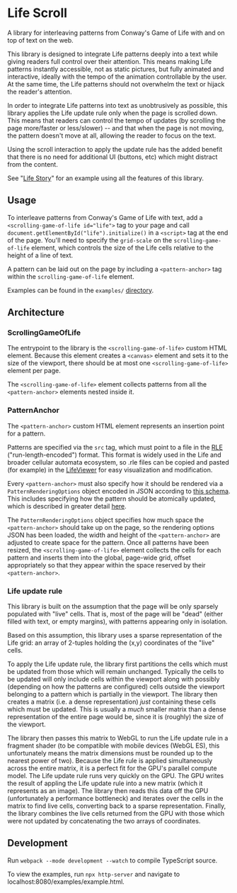 # Life Scroll

A library for interleaving patterns from Conway's Game of Life with and on top of text on the web.

This library is designed to integrate Life patterns deeply into a text while giving readers full control over their attention. This means making Life patterns instantly accessible, not as static pictures, but fully animated and interactive, ideally with the tempo of the animation controllable by the user. At the same time, the Life patterns should not overwhelm the text or hijack the reader's attention.

In order to integrate Life patterns into text as unobtrusively as possible, this library applies the Life update rule only when the page is scrolled down. This means that readers can control the tempo of updates (by scrolling the page more/faster or less/slower) -- and that when the page is not moving, the pattern doesn't move at all, allowing the reader to focus on the text.

Using the scroll interaction to apply the update rule has the added benefit that there is no need for additional UI (buttons, etc) which might distract from the content.

See "[Life Story](http://justinmanley.work/projects/lifestory/version/1)" for an example using all the features of this library.

## Usage

To interleave patterns from Conway's Game of Life with text, add a `<scrolling-game-of-life id="life">` tag to your page and call `document.getElementById("life").initialize()` in a `<script>` tag at the end of the page. You'll need to specify the `grid-scale` on the `scrolling-game-of-life` element, which controls the size of the Life cells relative to the height of a line of text.

A pattern can be laid out on the page by including a `<pattern-anchor>` tag within the `scrolling-game-of-life` element.

Examples can be found in the `examples/` [directory](https://github.com/justinmanley/lifescroll/tree/main/examples).

## Architecture

### ScrollingGameOfLife

The entrypoint to the library is the `<scrolling-game-of-life>` custom HTML element. Because this element creates a `<canvas>` element and sets it to the size of the viewport, there should be at most one `<scrolling-game-of-life>` element per page.

The `<scrolling-game-of-life>` element collects patterns from all the `<pattern-anchor>` elements nested inside it.

### PatternAnchor

The `<pattern-anchor>` custom HTML element represents an insertion point for a pattern.

Patterns are specified via the `src` tag, which must point to a file in the [RLE](https://conwaylife.com/wiki/Run_Length_Encoded) ("run-length-encoded") format. This format is widely used in the Life and broader cellular automata ecosystem, so .rle files can be copied and pasted (for example) in the [LifeViewer](https://lazyslug.com/lifeviewer/) for easy visualization and modification.

Every `<pattern-anchor>` must also specify how it should be rendered via a `PatternRenderingOptions` object encoded in JSON according to [this schema](https://github.com/justinmanley/lifescroll/blob/main/src/life/pattern-rendering-options/pattern-rendering-options.ts#L8). This includes specifying how the pattern should be atomically updated, which is described in greater detail [here](https://justinmanley.work/projects/lifestory/technical-challenges#evolution).

The `PatternRenderingOptions` object specifies how much space the `<pattern-anchor>` should take up on the page, so the rendering options JSON has been loaded, the width and height of the `<pattern-anchor>` are adjusted to create space for the pattern. Once all patterns have been resized, the `<scrolling-game-of-life>` element collects the cells for each pattern and inserts them into the global, page-wide grid, offset appropriately so that they appear within the space reserved by their `<pattern-anchor>`.

### Life update rule

This library is built on the assumption that the page will be only sparsely populated with "live" cells. That is, most of the page will be "dead" (either filled with text, or empty margins), with patterns appearing only in isolation.

Based on this assumption, this library uses a sparse representation of the Life grid: an array of 2-tuples holding the (x,y) coordinates of the "live" cells.

To apply the Life update rule, the library first partitions the cells which must be updated from those which will remain unchanged. Typically the cells to be updated will only include cells within the viewport along with possibly (depending on how the patterns are configured) cells outside the viewport belonging to a pattern which is partially in the viewport. The library then creates a matrix (i.e. a dense representation) _just_ containing these cells which must be updated. This is usually a _much_ smaller matrix than a dense representation of the entire page would be, since it is (roughly) the size of the viewport.

The library then passes this matrix to WebGL to run the Life update rule in a fragment shader (to be compatible with mobile devices (WebGL ES), this unfortunately means the matrix dimensions must be rounded up to the nearest power of two). Because the Life rule is applied simultaneously across the entire matrix, it is a perfect fit for the GPU's parallel compute model. The Life update rule runs very quickly on the GPU. The GPU writes the result of appling the Life update rule into a new matrix (which it represents as an image). The library then reads this data off the GPU (unfortunately a performance bottleneck) and iterates over the cells in the matrix to find live cells, converting back to a sparse representation. Finally, the library combines the live cells returned from the GPU with those which were not updated by concatenating the two arrays of coordinates.

## Development

Run `webpack --mode development --watch` to compile TypeScript source.

To view the examples, run `npx http-server` and navigate to localhost:8080/examples/example.html.
